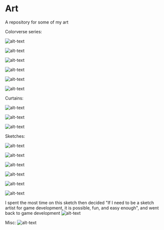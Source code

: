 # Art
A repository for some of my art

Colorverse series:

![alt-text](https://github.com/TriphiusFire/Art/blob/master/Colorverse1.jpg?raw=true)

![alt-text](https://github.com/TriphiusFire/Art/blob/master/Colorverse2.jpg?raw=true)

![alt-text](https://github.com/TriphiusFire/Art/blob/master/Colorverse3.jpg?raw=true)

![alt-text](https://github.com/TriphiusFire/Art/blob/master/Colorverse4.jpg?raw=true)

![alt-text](https://github.com/TriphiusFire/Art/blob/master/Colorverse5.jpg?raw=true)

![alt-text](https://github.com/TriphiusFire/Art/blob/master/Colorverse6.jpg?raw=true)

Curtains:

![alt-text](https://github.com/TriphiusFire/Art/blob/master/RedCurtain1.jpg?raw=true)

![alt-text](https://github.com/TriphiusFire/Art/blob/master/BlueCurtain1.jpg?raw=true)

![alt-text](https://github.com/TriphiusFire/Art/blob/master/GreenCurtainWithStage1.jpg?raw=true)

Sketches: 

![alt-text](https://github.com/TriphiusFire/Art/blob/master/woodtexture.jpg?raw=true)

![alt-text](https://github.com/TriphiusFire/Art/blob/master/fox1.jpg?raw=true)

![alt-text](https://github.com/TriphiusFire/Art/blob/master/wall.jpg?raw=true)

![alt-text](https://github.com/TriphiusFire/Art/blob/master/apple1.jpg?raw=true)

![alt-text](https://github.com/TriphiusFire/Art/blob/master/character1.jpg?raw=true)

![alt-text](https://github.com/TriphiusFire/Art/blob/master/bird1grid.png?raw=true)

I spent the most time on this sketch then decided "If I need to be a sketch artist for game development, it is possible, fun, and easy enough", and went back to game development
![alt-text](https://github.com/TriphiusFire/Art/blob/master/wife-daughter.jpg?raw=true)

Misc:
![alt-text](https://github.com/TriphiusFire/Art/blob/master/Blood&#32;and&#32;Oil.png?raw=true)
